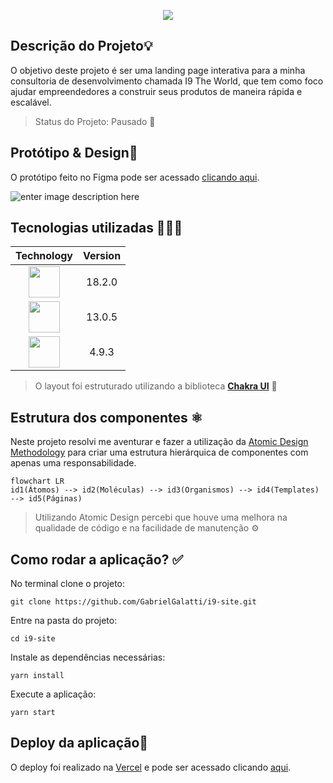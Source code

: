 <p align="center">
  <img src="https://lh3.googleusercontent.com/Moh48iEDq5XlqpSPMZe16YNmDibKGiqjVc9elNt2eq-iqrPCum9SizshmD6a8YlaD_BVsGc4u9D9gBoM9aQLh1V14uerIETlLUvpxEBL8rn7Q66bK6KZvsX6RSgNgJ4mnV-cyPff=w600" />
</p>

## Descrição do Projeto💡
O objetivo deste projeto é ser uma landing page interativa para a minha consultoria de desenvolvimento chamada I9 The World, que tem como foco ajudar empreendedores a construir seus produtos de maneira rápida e escalável.

> Status do Projeto:  Pausado 🛑

## Protótipo & Design🧪

O protótipo feito no Figma pode ser acessado  [clicando aqui](https://www.figma.com/file/iwekR7iuJK9zbUZoJZpqHB/I9-The-World---Site-2022?node-id=0%3A1&t=UIsnTs5FbxdOhor3-1).

![enter image description here](https://lh3.googleusercontent.com/fQFUBeq6gO6MMX1-u9-xzKha7CDRZtNTSsgya47RWHH5jBWlmLRKvpueaKO-7RFLzfMwkxnsrenvI5RxRjvVNI4ZuzjD_dKhSnAlb4yMgZBDDm_8M-yu5pNkEJLFrDVvH0bttaeM=w00)

## Tecnologias utilizadas 🧑🏽‍💻

| Technology | Version |
|:---:|:---:|
|  <img src="https://cdn.jsdelivr.net/gh/devicons/devicon/icons/react/react-original-wordmark.svg" height="50px"/>| 18.2.0 |
|<img src="https://cdn.jsdelivr.net/gh/devicons/devicon/icons/nextjs/nextjs-original-wordmark.svg" height="50px"/>| 13.0.5 |
|<img src="https://cdn.jsdelivr.net/gh/devicons/devicon/icons/typescript/typescript-original.svg" height="50px"/>| 4.9.3 |

> O layout foi estruturado utilizando a biblioteca **[Chakra UI](https://chakra-ui.com/)** 💛

## Estrutura dos componentes ⚛️
 
 Neste projeto resolvi me aventurar e fazer a utilização da [Atomic Design Methodology](https://atomicdesign.bradfrost.com/chapter-2/) para criar uma estrutura hierárquica de componentes com apenas uma responsabilidade.

```mermaid 
flowchart LR
id1(Átomos) --> id2(Moléculas) --> id3(Organismos) --> id4(Templates) --> id5(Páginas)
 ```

> Utilizando Atomic Design percebi que houve uma melhora na qualidade de código e na facilidade de manutenção  ⚙️

## Como rodar a aplicação? ✅

No terminal clone o projeto:

    git clone https://github.com/GabrielGalatti/i9-site.git

Entre na pasta do projeto:

    cd i9-site

Instale as dependências necessárias:

    yarn install

Execute a aplicação:

    yarn start

## Deploy da aplicação🚀

O deploy foi realizado na [Vercel](https://vercel.com/) e pode ser acessado clicando [aqui](https://www.i9theworld.com/).
